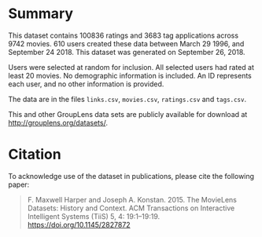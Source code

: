 Summary
=======

This dataset contains 100836 ratings and 3683 tag applications across 9742 movies. 610 users created these data between March 29 1996, and September 24 2018. This dataset was generated on September 26, 2018.

Users were selected at random for inclusion. All selected users had rated at least 20 movies. No demographic information is included. An ID represents each user, and no other information is provided.

The data are in the files `links.csv`, `movies.csv`, `ratings.csv` and `tags.csv`.

This and other GroupLens data sets are publicly available for download at <http://grouplens.org/datasets/>.


Citation
========

To acknowledge use of the dataset in publications, please cite the following paper:

> F. Maxwell Harper and Joseph A. Konstan. 2015. The MovieLens Datasets: History and Context. ACM Transactions on Interactive Intelligent Systems (TiiS) 5, 4: 19:1–19:19. <https://doi.org/10.1145/2827872>
